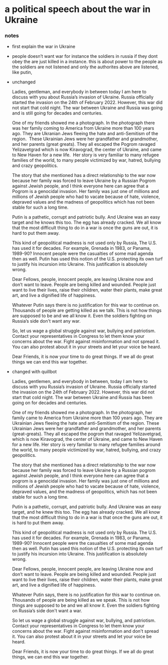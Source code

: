 # a political speech about the war in Ukraine

### notes

- first explain the war in Ukraine
- people doesn’t want war for instance the soldiers in russia if they dont obey the are just killed in a instance. this is about power to the people as the soldiers are not listened and only the authorites above are listened, like putin,

- unchanged
    
    Ladies, gentleman, and everybody in between today I am here to discuss with you about Russia’s invasion of Ukraine. Russia officially started the invasion on the 24th of February 2022. However, this war did not start that cold night. The war between Ukraine and Russia was going and is still going for decades and centuries.
    
    One of my friends showed me a photograph. In the photograph there was her family coming to America from Ukraine more than 100 years ago. They are Ukranian Jews fleeing the hate and anti-Semitism of the region.  These Ukrainian Jews were her grandfather and grandmother, and her parents (great greats). They all escaped the Pogrom ravaged Yelizavetgrad which is now Kiravograd, the center of Ukraine, and came to New Haven for a new life.  Her story is very familiar to many refugee families of the world, to many people victimized by war, hatred, bullying and crazy geopolitics.
    
    The story that she mentioned has a direct relationship to the war now because her family was forced to leave Ukraine by a Russian Pogrom against Jewish people, and I think everyone here can agree that a Pogrom is a genocidal invasion. Her family was just one of millions and millions of Jewish people who had to vacate because of hate, violence, depraved values and the madness of geopolitics which has not been stable for such a long time.
    
    Putin is a pathetic, corrupt and patriotic bully. And Ukraine was an easy target and he knows this too. The egg has already cracked. We all know that the most difficult thing to do in a war is once the guns are out, it is hard to put them away.
    
    This kind of geopolitical madness is not used only by Russia, The U.S. has used it for decades. For example, Grenada in 1983, or Panama, 1989-90? Innocent people were the casualties of some mad agenda then as well. Putin has used this notion of the U.S. protecting its own turf to justify his incursion into Ukraine. This justification is absolutely wrong.
    
    Dear Fellows, people, innocent people, are leaving Ukraine now and don’t want to leave. People are being killed and wounded. People just want to live their lives, raise their children, water their plants, make great art, and live a dignified life of happiness.
    
    Whatever Putin says there is no justification for this war to continue on. Thousands of people are getting killed as we talk. This is not how things are supposed to be and we all know it. Even the soldiers fighting on Russia’s side don't want any war.
    
    So, let us wage a global struggle against war, bullying and patriotism. Contact your representatives in Congress to let them know your concerns about the war. Fight against misinformation and not spread it. You can also protest about it in your streets and let your voice be heard.
    
    Dear Friends, it is now your time to do great things. If we all do great things we can end this war together.
    
- changed with quillbot
    
    Ladies, gentlemen, and everybody in between, today I am here to discuss with you Russia’s invasion of Ukraine. Russia officially started the invasion on the 24th of February 2022. However, this war did not start that cold night. The war between Ukraine and Russia has been going on for decades and centuries.
    
    One of my friends showed me a photograph. In the photograph, her family came to America from Ukraine more than 100 years ago. They are Ukrainian Jews fleeing the hate and anti-Semitism of the region. These Ukrainian Jews were her grandfather and grandmother, and her parents (great-greats). They all escaped the pogrom that ravaged Yelizavetgrad, which is now Kiravograd, the center of Ukraine, and came to New Haven for a new life. Her story is very familiar to many refugee families around the world, to many people victimized by war, hatred, bullying, and crazy geopolitics.
    
    The story that she mentioned has a direct relationship to the war now because her family was forced to leave Ukraine by a Russian pogrom against Jewish people, and I think everyone here can agree that a pogrom is a genocidal invasion. Her family was just one of millions and millions of Jewish people who had to vacate because of hate, violence, depraved values, and the madness of geopolitics, which has not been stable for such a long time.
    
    Putin is a pathetic, corrupt, and patriotic bully. And Ukraine was an easy target, and he knew this too. The egg has already cracked. We all know that the most difficult thing to do in a war is that once the guns are out, it is hard to put them away.
    
    This kind of geopolitical madness is not used only by Russia. The U.S. has used it for decades. For example, Grenada in 1983, or Panama, 1989-90? Innocent people were the casualties of some mad agenda then as well. Putin has used this notion of the U.S. protecting its own turf to justify his incursion into Ukraine. This justification is absolutely wrong.
    
    Dear Fellows, people, innocent people, are leaving Ukraine now and don’t want to leave. People are being killed and wounded. People just want to live their lives, raise their children, water their plants, make great art, and live a dignified life of happiness.
    
    Whatever Putin says, there is no justification for this war to continue on. Thousands of people are being killed as we speak. This is not how things are supposed to be and we all know it. Even the soldiers fighting on Russia’s side don't want a war.
    
    So let us wage a global struggle against war, bullying, and patriotism. Contact your representatives in Congress to let them know your concerns about the war. Fight against misinformation and don't spread it. You can also protest about it in your streets and let your voice be heard.
    
    Dear Friends, it is now your time to do great things. If we all do great things, we can end this war together.